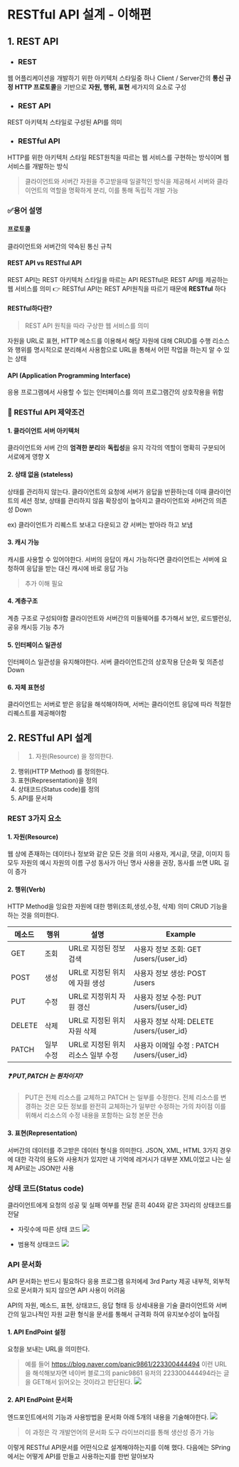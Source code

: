 # RESTful API 설계 - 이해편

## 1. REST API

- ### REST
웹 어플리케이션을 개발하기 위한 아키텍처 스타일중 하나
Client / Server간의 **통신 규정**
**HTTP 프로토콜**을 기반으로 **자원, 행위, 표현** 세가지의 요소로 구성

- ### REST API
REST 아키텍처 스타일로 구성된 API를 의미

- ### RESTful API
HTTP를 위한 아키텍처 스타일
REST원칙을 따르는 웹 서비스를 구현하는 방식이며 웹 서비스를 개발하는 방식
> 클라이언트와 서버간 자원을 주고받을때 일괄적인 방식을 제공해서 서버와 클라이언트의 역할을 명확하게 분리, 이를 통해 독립적 개발 가능

### ✅용어 설명
#### 프로토콜
클라이언트와 서버간의 약속된 통신 규칙

#### REST API vs RESTful API
REST API는 REST 아키텍처 스타일을 따르는 API
RESTful은 REST API를 제공하는 웹 서비스를 의미
👉 RESTful API는 REST API원칙을 따르기 때문에 **RESTful** 하다

#### RESTful하다란?
>REST API 원칙을 따라 구상한 웹 서비스를 의미

자원을 URL로 표현, HTTP 메소드를 이용해서 해당 자원에 대해 CRUD를 수행
리소스와 행위를 명시적으로 분리해서 사용함으로 URL을 통해서 어떤 작업을 하는지 알 수 있는 상태

#### API (Application Programming Interface)
응용 프로그램에서 사용할 수 있는 인터페이스를 의미
프로그램간의 상호작용을 위함

### 🛑 RESTful API 제약조건
#### 1. 클라이언트 서버 아키텍처
클라이언트와 서버 간의 **엄격한 분리**와 **독립성**을 유지
각각의 역할이 명확히 구분되어 서로에게 영향 X

#### 2. 상태 없음 (stateless)
상태를 관리하지 않는다. 클라이언트의 요청에 서버가 응답을 반환하는데 이때 클라이언트의 세션 정보, 상태를 관리하지 않음
확장성이 높아지고 클라이언트와 서버간의 의존성 Down

ex) 클라이언트가 리퀘스트 보내고 다운되고 걍 서버는 받아라 하고 보냄

#### 3. 캐시 가능
캐시를 사용할 수 있어야한다.
서버의 응답이 캐시 가능하다면 클라이언트는 서버에 요청하여 응답을 받는 대신 캐시에 바로 응답 가능
> 추가 이해 필요

#### 4. 계층구조
계층 구조로 구성되야함
클라이언트와 서버간의 미들웨어를 추가해서 보안, 로드밸런싱, 공유 캐시등 기능 추가

#### 5. 인터페이스 일관성
인터페이스 일관성을 유지해야한다.
서버 클라이언트간의 상호작용 단순화 및 의존성 Down

#### 6. 자체 표현성
클라이언트는 서버로 받은 응답을 해석해야하며, 서버는 클라이언트 응답에 따라 적절한 리퀘스트를 제공해야함

## 2. RESTful API 설계
> 1. 자원(Resource) 을 정의한다.
2. 행위(HTTP Method) 를 정의한다.
3. 표현(Representation)을 정의
4. 상태코드(Status code)를 정의
5. API를 문서화

### REST 3가지 요소
#### 1. 자원(Resource)
웹 상에 존재하는 데이터나 정보와 같은 모든 것을 의미
사용자, 게시글, 댓글, 이미지 등 모두 자원의 예시
자원의 이름 구성 동사가 아닌 명사 사용을 권장, 동사를 쓰면 URL 길이 증가

#### 2. 행위(Verb)
HTTP Method을 잉요한 자원에 대한 행위(조회,생성,수정, 삭제) 의미
CRUD 기능을 하는 것을 의미한다.

|메소드|행위|설명|Example|
|-----|----|----|-----|
|GET|조회| URL로 지정된 정보 검색|사용자 정보 조회: GET /users/{user_id}|
|POST|생성| URL로 지정된 위치에 자원 생성|사용자 정보 생성: POST /users|
|PUT|수정|  URL로 지정위치 자원 갱신|사용자 정보 수정: PUT /users/{user_id}|
|DELETE|삭제| URL로 지정된 위치 자원 삭제|사용자 정보 삭제: DELETE /users/{user_id}|
|PATCH|일부 수정| URL로 지정된 위치 리소스 일부 수정|사용자 이메일 수정 : PATCH /users/{user_id}|

##### ❓ PUT,PATCH 는 뭔차이지?
> PUT은 전체 리소스를 교체하고 PATCH 는 일부를 수정한다.
전체 리소스를 변경하는 것은 모든 정보를 완전히 교체하는가 일부만 수정하는 가의 차이점
이를 위해서 리소스의 수정 내용을 포함하는 요청 본문 전송

 #### 3. 표현(Representation)
 서버간의 데이터를 주고받은 데이터 형식을 의미한다.
 JSON, XML, HTML
 3가지 경우에 대한 각각의 용도와 사용처가 있지만
 내 기억에 레거시가 대부분 XML이었고 나는 실제 API로는 JSON만 사용
 
 ### 상태 코드(Status code)
 클라이언트에게 요청의 성공 및 실패 여부를 전달
 흔히 404와 같은 3자리의 상태코드를 전달
 
 - 자릿수에 따른 상태 코드
 ![](https://velog.velcdn.com/images/kimdodo/post/8583b8da-3f87-4e96-82c7-ddf9a3f5978c/image.png)
 
 - 범용적 상태코드
 ![](https://velog.velcdn.com/images/kimdodo/post/b94cc351-30ae-459c-89fa-b2e8a395410a/image.png)

### API 문서화
API 문서화는 반드시 필요하다 
응용 프로그램 유저에세 3rd Party 제공 내부적, 외부적으로 문서화가 되지 않으면 API 사용이 어려움

API의 자원, 메소드, 표현, 상태코드, 응답 형태 등 상세내용을 기술
클라이언트와 서버간의 일고나적인 자원 교환 형식을 문서를 통해서 규격화 하여 유지보수성이 높아짐

#### 1. API EndPoint 설정
요청을 보내는 URL을 의미한다.
>예를 들어 https://blog.naver.com/panic9861/223300444494 이런 URL을 해석해보자면 네이버 블로그의 panic9861 유저의 223300444494라는 글을 GET해서 읽어오는 것이라고 판단된다.
![](https://velog.velcdn.com/images/kimdodo/post/727ab986-7de2-4f6a-b43c-a476c2f5ce79/image.png)

#### 2. API EndPoint 문서화
엔드포인트에서의 기능과 사용방법을 문서화
아래 5개의 내용을 기술해야한다.
![](https://velog.velcdn.com/images/kimdodo/post/4bb7185f-2e77-4abd-a3d2-cb5d5d0d4399/image.png)
>이 과정은 각 개발언어의 문서화 도구 라이브러리를 통해 생산성 증가 가능


이렇게 RESTful API문서를 어떤식으로 설계해야하는지를 이해 했다.
다음에는 SPring에서는 어떻게 API를 만들고 사용하는지를 한번 알아보자